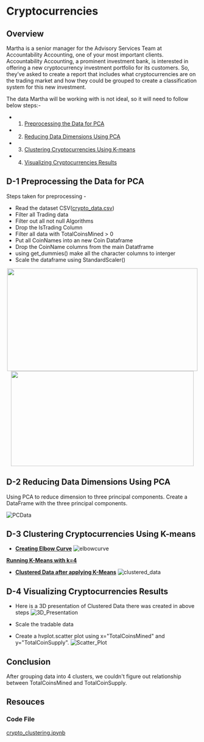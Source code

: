 # Cryptocurrencies

## Overview
Martha is a senior manager for the Advisory Services Team at Accountability Accounting, one of your most important clients. Accountability Accounting, a prominent investment bank, is interested in offering a new cryptocurrency investment portfolio for its customers. So, they’ve asked to create a report that includes what cryptocurrencies are on the trading market and how they could be grouped to create a classification system for this new investment.

The data Martha will be working with is not ideal, so it will need to follow below steps:-

* 1) [Preprocessing the Data for PCA](#D-1-Preprocessing-the-Data-for-PCA)
* 2) [Reducing Data Dimensions Using PCA](#D-2-Reducing-Data-Dimensions-Using-PCA)
* 3) [Clustering Cryptocurrencies Using K-means](#D-3-Clustering-Cryptocurrencies-Using-K-means)
* 4) [Visualizing Cryptocurrencies Results](#D-4-Visualizing-Cryptocurrencies-Results)

## D-1 Preprocessing the Data for PCA
 Steps taken for preprocessing -
 * Read the dataset CSV([crypto_data.csv](https://github.com/DeepaGheewala/Cryptocurrencies/files/8988775/crypto_data.csv))
 * Filter all Trading data
 * Filter out all not null Algorithms
 * Drop the IsTrading Column
 * Filter all data with TotalCoinsMined > 0
 * Put all CoinNames into an new Coin Dataframe
 * Drop the CoinName columns from the main Datatframe
 * using get_dummies() make all the character columns to interger
 * Scale the dataframe using StandardScaler()
 <p align="center"> <img src="https://user-images.githubusercontent.com/99355701/175863611-8e425c49-a81f-413a-9121-2eed550fbd4f.jpg"  align="center" height="270" width="500">    <img src="https://user-images.githubusercontent.com/99355701/175863433-7e0f00a3-8308-47b9-a111-ce8a16010b34.jpg"  align="center" height="250" width="480"> </p>
 
## D-2 Reducing Data Dimensions Using PCA
Using PCA to reduce dimension to three principal components. Create a DataFrame with the three principal components.

![PCData](https://user-images.githubusercontent.com/99355701/175863534-f7ca50be-56ce-4d25-9dde-56c28d43a479.jpg)

## D-3 Clustering Cryptocurrencies Using K-means
* **<ins>Creating Elbow Curve</ins>**
![elbowcurve](https://user-images.githubusercontent.com/99355701/175865834-2d96fb64-97ec-4acb-9d18-dddee76f6db6.jpg)

 **<ins>Running K-Means with k=4</ins>**

* **<ins>Clustered Data after applying K-Means</ins>**
![clustered_data](https://user-images.githubusercontent.com/99355701/175864587-4d532812-c3dc-4010-b458-3d7a0f6c3cec.jpg)

## D-4 Visualizing Cryptocurrencies Results
* Here is a 3D presentation of Clustered Data there was created in above steps
![3D_Presentation](https://user-images.githubusercontent.com/99355701/175864992-438114eb-fd6f-4ba6-b3e0-872d293e88ff.jpg)

* Scale the tradable data
* Create a hvplot.scatter plot using x="TotalCoinsMined" and y="TotalCoinSupply".
![Scatter_Plot](https://user-images.githubusercontent.com/99355701/175865500-c24e6153-421b-489f-8e4f-88fb68166234.jpg)

## Conclusion
After grouping data into 4 clusters, we couldn't figure out relationship between TotalCoinsMined and TotalCoinSupply.

## Resouces
### Code File 

[crypto_clustering.ipynb](crypto_clustering.ipynb)
